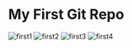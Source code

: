 # My First Git Repo
![first1](https://user-images.githubusercontent.com/109106936/212561572-bf92e649-980f-4c9f-b33e-4bbaf304ff65.png)
![first2](https://user-images.githubusercontent.com/109106936/212561577-f9954b38-ad14-4055-9f7f-15fac7f31074.png)
![first3](https://user-images.githubusercontent.com/109106936/212561582-b335d074-a578-43a7-8e07-08246098fbe5.png)
![first4](https://user-images.githubusercontent.com/109106936/212561589-c1cd1ab9-cb03-4603-86c1-d53093553789.png)

